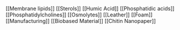 [[Membrane lipids]]
[[Sterols]]
[[Humic Acid]]
[[Phosphatidic acids]]
[[Phosphatidylcholines]]
[[Osmolytes]]
[[Leather]]
[[Foam]]
[[Manufacturing]]
[[Biobased Material]]
[[Chitin Nanopaper]]

